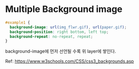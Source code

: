 # Multiple Background image
```css
#example1 {
  background-image: url(img_flwr.gif), url(paper.gif);
  background-position: right bottom, left top;
  background-repeat: no-repeat, repeat;
}
```
background-image에 먼저 선언될 수록 위 layer에 쌓인다.

Ref: https://www.w3schools.com/CSS/css3_backgrounds.asp
